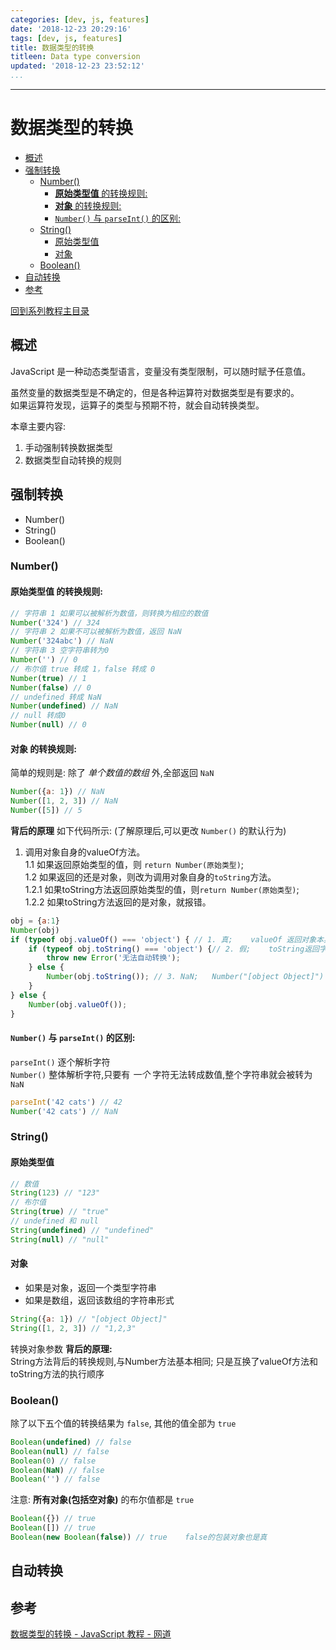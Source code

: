 ```yaml
---
categories: [dev, js, features]
date: '2018-12-23 20:29:16'
tags: [dev, js, features]
title: 数据类型的转换
titleen: Data type conversion
updated: '2018-12-23 23:52:12'
...
```

---
# 数据类型的转换
<!-- MarkdownTOC -->

- [概述](#%E6%A6%82%E8%BF%B0)
- [强制转换](#%E5%BC%BA%E5%88%B6%E8%BD%AC%E6%8D%A2)
    - [Number\(\)](#number)
        - [**原始类型值** 的转换规则:](#%E5%8E%9F%E5%A7%8B%E7%B1%BB%E5%9E%8B%E5%80%BC-%E7%9A%84%E8%BD%AC%E6%8D%A2%E8%A7%84%E5%88%99)
        - [**对象** 的转换规则:](#%E5%AF%B9%E8%B1%A1-%E7%9A%84%E8%BD%AC%E6%8D%A2%E8%A7%84%E5%88%99)
        - [`Number()` 与 `parseInt()` 的区别:](#number-%E4%B8%8E-parseint-%E7%9A%84%E5%8C%BA%E5%88%AB)
    - [String\(\)](#string)
        - [原始类型值](#%E5%8E%9F%E5%A7%8B%E7%B1%BB%E5%9E%8B%E5%80%BC)
        - [对象](#%E5%AF%B9%E8%B1%A1)
    - [Boolean\(\)](#boolean)
- [自动转换](#%E8%87%AA%E5%8A%A8%E8%BD%AC%E6%8D%A2)
- [参考](#%E5%8F%82%E8%80%83)

<!-- /MarkdownTOC -->
[回到系列教程主目录](../index.md)

<a id="%E6%A6%82%E8%BF%B0"></a>
## 概述
JavaScript 是一种动态类型语言，变量没有类型限制，可以随时赋予任意值。

虽然变量的数据类型是不确定的，但是各种运算符对数据类型是有要求的。  
如果运算符发现，运算子的类型与预期不符，就会自动转换类型。

本章主要内容:
1.  手动强制转换数据类型
2.  数据类型自动转换的规则

<a id="%E5%BC%BA%E5%88%B6%E8%BD%AC%E6%8D%A2"></a>
## 强制转换
-   Number()
-   String()
-   Boolean()

<a id="number"></a>
### Number()
<a id="%E5%8E%9F%E5%A7%8B%E7%B1%BB%E5%9E%8B%E5%80%BC-%E7%9A%84%E8%BD%AC%E6%8D%A2%E8%A7%84%E5%88%99"></a>
#### **原始类型值** 的转换规则:
```js
// 字符串 1 如果可以被解析为数值，则转换为相应的数值
Number('324') // 324
// 字符串 2 如果不可以被解析为数值，返回 NaN
Number('324abc') // NaN
// 字符串 3 空字符串转为0
Number('') // 0
// 布尔值 true 转成 1，false 转成 0
Number(true) // 1
Number(false) // 0
// undefined 转成 NaN
Number(undefined) // NaN
// null 转成0
Number(null) // 0
```
<a id="%E5%AF%B9%E8%B1%A1-%E7%9A%84%E8%BD%AC%E6%8D%A2%E8%A7%84%E5%88%99"></a>
#### **对象** 的转换规则:  
简单的规则是: 除了 *单个数值的数组* 外,全部返回 `NaN`
```js
Number({a: 1}) // NaN
Number([1, 2, 3]) // NaN
Number([5]) // 5
```
**背后的原理** 如下代码所示: (了解原理后,可以更改 `Number()` 的默认行为)  
1.  调用对象自身的valueOf方法。  
    1.1 如果返回原始类型的值，则 `return Number(原始类型)`;  
    1.2 如果返回的还是对象，则改为调用对象自身的`toString`方法。  
        1.2.1 如果toString方法返回原始类型的值，则`return Number(原始类型)`;  
        1.2.2 如果toString方法返回的是对象，就报错。
```js
obj = {a:1}
Number(obj)
if (typeof obj.valueOf() === 'object') { // 1. 真;    valueOf 返回对象本身;
    if (typeof obj.toString() === 'object') {// 2. 假;    toString返回字符串 "[object Object]"
        throw new Error('无法自动转换');
    } else {
        Number(obj.toString()); // 3. NaN;   Number("[object Object]") 返回 NaN
    }
} else {
    Number(obj.valueOf());
}
```
<a id="number-%E4%B8%8E-parseint-%E7%9A%84%E5%8C%BA%E5%88%AB"></a>
#### `Number()` 与 `parseInt()` 的区别:
`parseInt()` 逐个解析字符  
`Number()` 整体解析字符,只要有 *一个* 字符无法转成数值,整个字符串就会被转为 `NaN`
```js
parseInt('42 cats') // 42
Number('42 cats') // NaN
```

<a id="string"></a>
### String()
<a id="%E5%8E%9F%E5%A7%8B%E7%B1%BB%E5%9E%8B%E5%80%BC"></a>
#### 原始类型值
```js
// 数值
String(123) // "123"
// 布尔值
String(true) // "true"
// undefined 和 null
String(undefined) // "undefined"
String(null) // "null"
```
<a id="%E5%AF%B9%E8%B1%A1"></a>
#### 对象
-   如果是对象，返回一个类型字符串
-   如果是数组，返回该数组的字符串形式
```js
String({a: 1}) // "[object Object]"
String([1, 2, 3]) // "1,2,3"
```
转换对象参数 **背后的原理:**  
String方法背后的转换规则,与Number方法基本相同; 只是互换了valueOf方法和toString方法的执行顺序

<a id="boolean"></a>
### Boolean()
除了以下五个值的转换结果为 `false`, 其他的值全部为 `true`
```js
Boolean(undefined) // false
Boolean(null) // false
Boolean(0) // false
Boolean(NaN) // false
Boolean('') // false
```
注意: **所有对象(包括空对象)** 的布尔值都是 `true`
```js
Boolean({}) // true
Boolean([]) // true
Boolean(new Boolean(false)) // true    false的包装对象也是真
```

<a id="%E8%87%AA%E5%8A%A8%E8%BD%AC%E6%8D%A2"></a>
## 自动转换


<a id="%E5%8F%82%E8%80%83"></a>
## 参考
[数据类型的转换 - JavaScript 教程 - 网道][]

[数据类型的转换 - JavaScript 教程 - 网道]:http://wangdoc.com/javascript/features/conversion.html
